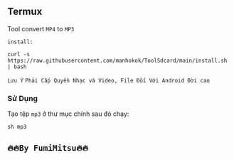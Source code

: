 ## Termux
Tool convert `MP4` to `MP3`

`install:`
```console
curl -s https://raw.githubusercontent.com/manhokok/ToolSdcard/main/install.sh | bash
```
`Lưu Ý` `Phải Cấp Quyền Nhạc và Video, File Đối Với Android Đời cao`
### Sử Dụng
Tạo tệp `mp3` ở thư mục chính sau đó chạy:
```console
sh mp3
```

## `🔥🔥By FumiMitsu🔥🔥`

